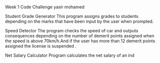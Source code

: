 Week 1 Code Challenge
yasir mohamed

Student Grade Generator
This program assigns grades to students depending on the marks that have been input by the user when prompted.

Speed Detector
The program checks the speed of car and outputs consequences depending on the number of demerit points assigned when the speed is above 70km/h.And if the user has more than 12 demerit points assigned the license is suspended .

Net Salary Calculator
Program calculates the net salary of an ind